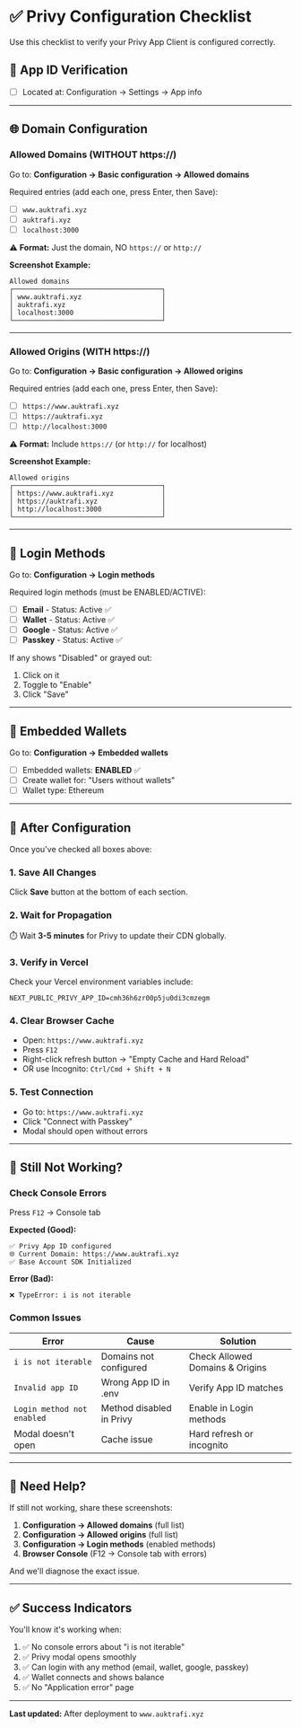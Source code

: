 # ✅ Privy Configuration Checklist

Use this checklist to verify your Privy App Client is configured correctly.

## 🎯 App ID Verification
    
- [ ] Located at: Configuration → Settings → App info

---

## 🌐 Domain Configuration

### Allowed Domains (WITHOUT https://)

Go to: **Configuration → Basic configuration → Allowed domains**

Required entries (add each one, press Enter, then Save):

- [ ] `www.auktrafi.xyz`
- [ ] `auktrafi.xyz`
- [ ] `localhost:3000`

⚠️ **Format:** Just the domain, NO `https://` or `http://`

**Screenshot Example:**
```
Allowed domains
┌─────────────────────────────────────┐
│ www.auktrafi.xyz                    │
│ auktrafi.xyz                        │
│ localhost:3000                      │
└─────────────────────────────────────┘
```

---

### Allowed Origins (WITH https://)

Go to: **Configuration → Basic configuration → Allowed origins**

Required entries (add each one, press Enter, then Save):

- [ ] `https://www.auktrafi.xyz`
- [ ] `https://auktrafi.xyz`
- [ ] `http://localhost:3000`

⚠️ **Format:** Include `https://` (or `http://` for localhost)

**Screenshot Example:**
```
Allowed origins
┌─────────────────────────────────────┐
│ https://www.auktrafi.xyz            │
│ https://auktrafi.xyz                │
│ http://localhost:3000               │
└─────────────────────────────────────┘
```

---

## 🔐 Login Methods

Go to: **Configuration → Login methods**

Required login methods (must be ENABLED/ACTIVE):

- [ ] **Email** - Status: Active ✅
- [ ] **Wallet** - Status: Active ✅
- [ ] **Google** - Status: Active ✅
- [ ] **Passkey** - Status: Active ✅

If any shows "Disabled" or grayed out:
1. Click on it
2. Toggle to "Enable"
3. Click "Save"

---

## 💼 Embedded Wallets

Go to: **Configuration → Embedded wallets**

- [ ] Embedded wallets: **ENABLED** ✅
- [ ] Create wallet for: "Users without wallets"
- [ ] Wallet type: Ethereum

---

## 🚀 After Configuration

Once you've checked all boxes above:

### 1. Save All Changes
Click **Save** button at the bottom of each section.

### 2. Wait for Propagation
⏱️ Wait **3-5 minutes** for Privy to update their CDN globally.

### 3. Verify in Vercel
Check your Vercel environment variables include:
```
NEXT_PUBLIC_PRIVY_APP_ID=cmh36h6zr00p5ju0di3cmzegm
```

### 4. Clear Browser Cache
- Open: `https://www.auktrafi.xyz`
- Press `F12`
- Right-click refresh button → "Empty Cache and Hard Reload"
- OR use Incognito: `Ctrl/Cmd + Shift + N`

### 5. Test Connection
- Go to: `https://www.auktrafi.xyz`
- Click "Connect with Passkey"
- Modal should open without errors

---

## 🐛 Still Not Working?

### Check Console Errors

Press `F12` → Console tab

**Expected (Good):**
```
✅ Privy App ID configured
🌐 Current Domain: https://www.auktrafi.xyz
✅ Base Account SDK Initialized
```

**Error (Bad):**
```
❌ TypeError: i is not iterable
```

### Common Issues

| Error | Cause | Solution |
|-------|-------|----------|
| `i is not iterable` | Domains not configured | Check Allowed Domains & Origins |
| `Invalid app ID` | Wrong App ID in .env | Verify App ID matches |
| `Login method not enabled` | Method disabled in Privy | Enable in Login methods |
| Modal doesn't open | Cache issue | Hard refresh or incognito |

---

## 📸 Need Help?

If still not working, share these screenshots:

1. **Configuration → Allowed domains** (full list)
2. **Configuration → Allowed origins** (full list)
3. **Configuration → Login methods** (enabled methods)
4. **Browser Console** (F12 → Console tab with errors)

And we'll diagnose the exact issue.

---

## ✅ Success Indicators

You'll know it's working when:

1. ✅ No console errors about "i is not iterable"
2. ✅ Privy modal opens smoothly
3. ✅ Can login with any method (email, wallet, google, passkey)
4. ✅ Wallet connects and shows balance
5. ✅ No "Application error" page

---

**Last updated:** After deployment to `www.auktrafi.xyz`

